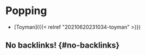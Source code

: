 # Popping


-   [Toyman]({{< relref "20210620231034-toyman" >}})


## No backlinks! {#no-backlinks}
